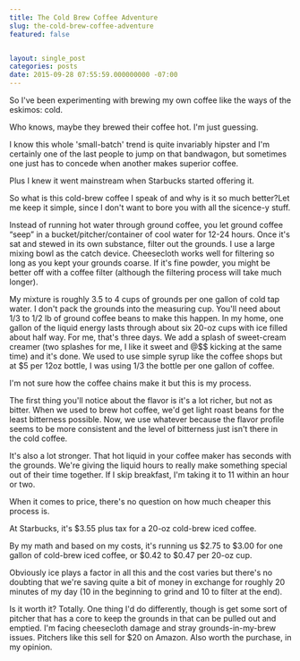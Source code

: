 ```yaml
---
title: The Cold Brew Coffee Adventure
slug: the-cold-brew-coffee-adventure
featured: false


layout: single_post
categories: posts
date: 2015-09-28 07:55:59.000000000 -07:00
---
```


So I've been experimenting with brewing my own coffee like the ways of the eskimos: cold.

Who knows, maybe they brewed their coffee hot. I'm just guessing.

I know this whole 'small-batch' trend is quite invariably hipster and I'm certainly one of the last people to jump on that bandwagon, but sometimes one just has to concede when another makes superior coffee.

Plus I knew it went mainstream when Starbucks started offering it.

So what is this cold-brew coffee I speak of and why is it so much better?Let me keep it simple, since I don't want to bore you with all the sicence-y stuff.

Instead of running hot water through ground coffee, you let ground coffee “seep” in a bucket/pitcher/container of cool water for 12-24 hours. Once it's sat and stewed in its own substance, filter out the grounds. I use a large mixing bowl as the catch device. Cheesecloth works well for filtering so long as you kept your grounds coarse. If it's fine powder, you might be better off with a coffee filter (although the filtering process will take much longer).

My mixture is roughly 3.5 to 4 cups of grounds per one gallon of cold tap water. I don't pack the grounds into the measuring cup. You'll need about 1/3 to 1/2 lb of ground coffee beans to make this happen. In my home, one gallon of the liquid energy lasts through about six 20-oz cups with ice filled about half way. For me, that's three days. We add a splash of sweet-cream creamer (two splashes for me, I like it sweet and @$$ kicking at the same time) and it's done. We used to use simple syrup like the coffee shops but at $5 per 12oz bottle, I was using 1/3 the bottle per one gallon of coffee.

I'm not sure how the coffee chains make it but this is my process.

The first thing you'll notice about the flavor is it's a lot richer, but not as bitter. When we used to brew hot coffee, we'd get light roast beans for the least bitterness possible. Now, we use whatever because the flavor profile seems to be more consistent and the level of bitterness just isn't there in the cold coffee.

It's also a lot stronger. That hot liquid in your coffee maker has seconds with the grounds. We're giving the liquid hours to really make something special out of their time together. If I skip breakfast, I'm taking it to 11 within an hour or two.

When it comes to price, there's no question on how much cheaper this process is.

At Starbucks, it's $3.55 plus tax for a 20-oz cold-brew iced coffee.

By my math and based on my costs, it's running us $2.75 to $3.00 for one gallon of cold-brew iced coffee, or $0.42 to $0.47 per 20-oz cup.

Obviously ice plays a factor in all this and the cost varies but there's no doubting that we're saving quite a bit of money in exchange for roughly 20 minutes of my day (10 in the beginning to grind and 10 to filter at the end).

Is it worth it? Totally. One thing I'd do differently, though is get some sort of pitcher that has a core to keep the grounds in that can be pulled out and emptied. I'm facing cheesecloth damage and stray grounds-in-my-brew issues. Pitchers like this sell for $20 on Amazon. Also worth the purchase, in my opinion.

